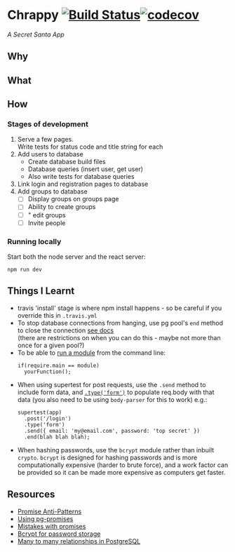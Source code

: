 # Chrappy [![Build Status](https://travis-ci.org/dangerdak/chrappjs.svg?branch=master)](https://travis-ci.org/dangerdak/chrappjs)[![codecov](https://codecov.io/gh/dangerdak/chrappjs/branch/master/graph/badge.svg)](https://codecov.io/gh/dangerdak/chrappjs)
_A Secret Santa App_

## Why
## What
## How
### Stages of development
1. Serve a few pages.  
   Write tests for status code and title string for each
2. Add users to database
   * Create database build files
   * Database queries (insert user, get user)
   * Also write tests for database queries
3. Link login and registration pages to database
4. Add groups to database
   - [ ] Display groups on groups page
   - [ ] Ability to create groups
   - [ ] " edit groups
   - [ ] Invite people

### Running locally
Start both the node server and the react server:
```
npm run dev
```

## Things I Learnt
* travis 'install' stage is where npm install happens - so be careful if
  you override this in `.travis.yml`
* To stop database connections from hanging, use pg pool's `end` method to close the connection [see docs](https://node-postgres.com/api/pool#pool-end)  
  (there are restrictions on when you can do this - maybe not more than once
  for a given pool?)
* To be able to [run
  a module](http://coding.pstodulka.com/2014/10/22/node-modules-as-cli/) from the command line:  
  ```
  if(require.main == module)
    yourFunction();
  ```
* When using supertest for post requests, use the `.send` method to include
  form data, and
  [`.type('form')`](https://github.com/visionmedia/supertest/issues/168#issuecomment-73205931) to populate req.body with that data (you also
  need to be using `body-parser` for this to work) e.g.:
  ```
  supertest(app)
    .post('/login')
    .type('form')
    .send({ email: 'my@email.com', password: 'top secret' })
    .end(blah blah blah);
  ```
* When hashing passwords, use the `bcrypt` module rather than inbuilt `crypto`.
  `bcrypt` is designed for hashing passwords and is more computationally
  expensive (harder to brute force), and a work factor can be provided so it can be made more expensive
  as computers get faster.
## Resources
* [Promise Anti-Patterns](http://taoofcode.net/promise-anti-patterns/)
* [Using pg-promises](https://stackoverflow.com/a/44737312/3652070)
* [Mistakes with
  promises](https://pouchdb.com/2015/05/18/we-have-a-problem-with-promises.html)
* [Bcrypt for password
  storage](https://drive.google.com/file/d/0BxXF_LZcFnS5ODM0dElWYmtmMWc/view)
* [Many to many relationships in PostgreSQL](https://stackoverflow.com/questions/9789736/how-to-implement-a-many-to-many-relationship-in-postgresql)
